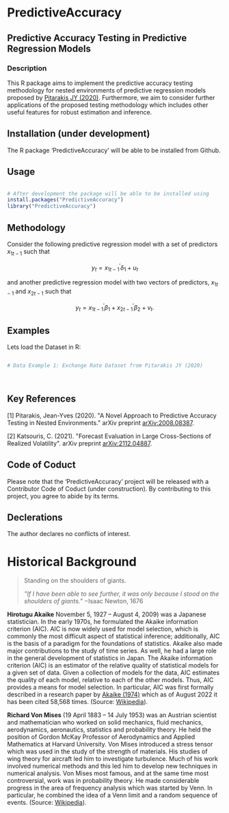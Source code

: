 # PredictiveAccuracy

## Predictive Accuracy Testing in Predictive Regression Models 

### Description

This R package aims to implement the predictive accuracy testing methodology for nested environments of predictive regression models proposed by [Pitarakis JY (2020)](https://arxiv.org/abs/2008.08387). Furthermore, we aim to consider further applications of the proposed testing methodology which includes other useful features for robust estimation and inference.   

## Installation (under development)

The R package ‘PredictiveAccuracy’ will be able to be installed from Github.

## Usage 

```R

# After development the package will be able to be installed using
install.packages("PredictiveAccuracy")
library("PredictiveAccuracy")

```
## Methodology

Consider the following predictive regression model with a set of predictors $x_{1t-1}$ such that

$$y_t = x_{1t-1}^{\prime} \delta_1 + u_t$$ 

and another predictive regression model with two vectors of predictors, $x_{1t-1}$ and $x_{2t-1}$ such that 

$$y_t = x_{1t-1}^{\prime} \beta_1 + x_{2t-1}^{\prime} \beta_2 + v_t.$$

## Examples

Lets load the Dataset in R:

```R

# Data Example 1: Exchange Rate Dataset from Pitarakis JY (2020)




```

## Key References

[1] Pitarakis, Jean-Yves (2020). "A Novel Approach to Predictive Accuracy Testing in Nested Environments." arXiv preprint [arXiv:2008.08387](https://arxiv.org/abs/2008.08387).

[2] Katsouris, C. (2021). "Forecast Evaluation in Large Cross-Sections of Realized Volatility". arXiv preprint [arXiv:2112.04887](https://arxiv.org/abs/2112.04887).

## Code of Coduct

Please note that the ‘PredictiveAccuracy’ project will be released with a Contributor Code of Coduct (under construction). By contributing to this project, you agree to abide by its terms.

## Declerations

The author declares no conflicts of interest.

# Historical Background

> Standing on the shoulders of giants.
> 
> $\textit{''If I have been able to see further, it was only because I stood on the shoulders of giants."}$
> $- \text{Isaac Newton, 1676}$ 

$\textbf{Hirotugu Akaike}$ November 5, 1927 – August 4, 2009) was a Japanese statistician. In the early 1970s, he formulated the Akaike information criterion (AIC). AIC is now widely used for model selection, which is commonly the most difficult aspect of statistical inference; additionally, AIC is the basis of a paradigm for the foundations of statistics. Akaike also made major contributions to the study of time series. As well, he had a large role in the general development of statistics in Japan. The Akaike information criterion (AIC) is an estimator of the relative quality of statistical models for a given set of data. Given a collection of models for the data, AIC estimates the quality of each model, relative to each of the other models. Thus, AIC provides a means for model selection. In particular, AIC was first formally described in a research paper by [Akaike (1974)](https://ieeexplore.ieee.org/abstract/document/1100705) which as of August 2022 it has been cited 58,568 times. (Source: [Wikipedia](https://en.wikipedia.org/wiki/Hirotugu_Akaike)).

$\textbf{Richard Von Mises}$ (19 April 1883 – 14 July 1953) was an Austrian scientist and mathematician who worked on solid mechanics, fluid mechanics, aerodynamics, aeronautics, statistics and probability theory. He held the position of Gordon McKay Professor of Aerodynamics and Applied Mathematics at Harvard University. Von Mises introduced a stress tensor which was used in the study of the strength of materials. His studies of wing theory for aircraft led him to investigate turbulence. Much of his work involved numerical methods and this led him to develop new techniques in numerical analysis. Von Mises most famous, and at the same time most controversial, work was in probability theory. He made considerable progress in the area of frequency analysis which was started by Venn. In particular, he combined the idea of a Venn limit and a random sequence of events. (Source: [Wikipedia](https://en.wikipedia.org/wiki/Richard_von_Mises)). 
